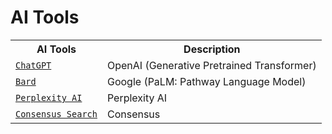 # AI Tools

<!DOCTYPE html>
<html>
  <body>
    <table>
      <tr><th>AI Tools</th><th>Description</th></tr>
      <tr><td><code><a href="https://chat.openai.com/" target="_blank">ChatGPT</a></code></td><td>OpenAI (Generative Pretrained Transformer)</td></tr>
      <tr><td><code><a href="https://bard.google.com/" target="_blank">Bard</a></code></td><td>Google (PaLM: Pathway Language Model)</td></tr>
      <tr><td><code><a href="https://www.perplexity.ai/" target="_blank">Perplexity AI</a></code></td><td>Perplexity AI</td></tr>
      <tr><td><code><a href="https://consensus.app/search/" target="_blank">Consensus Search</a></code></td><td>Consensus</td></tr>
    </table>
  </body>
</html>

